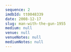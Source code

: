 ```yaml
---
sequence: 2
imdbId: tt0048339
date: 2008-12-17
slug: man-with-the-gun-1955
medium: null
venue: null
venueNotes: null
mediumNotes: null
---
```



